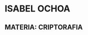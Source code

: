 # ISABEL OCHOA
## MATERIA: CRIPTORAFIA 


</script> <script src="https://www.gstatic.com/dialogflow-console/fast/messenger/bootstrap.js?v=1"></script>
<df-messenger intent="BIENVENIDO" chat-title="Criptografia" agent-id="058e88d5-57e4-45be-8b49-3d9c9a0a2f6a" language-code="es" ></df-messenger>
